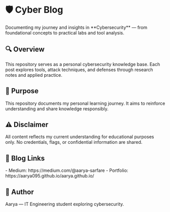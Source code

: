 <h1>🛡️ Cyber Blog</h1>
Documenting my journey and insights in **Cybersecurity** — from foundational concepts to practical labs and tool analysis.

<h2>🔍 Overview</h2>
This repository serves as a personal cybersecurity knowledge base.  
Each post explores tools, attack techniques, and defenses through research notes and applied practice.  

<h2>🧭 Purpose</h2>
This repository documents my personal learning journey.  
It aims to reinforce understanding and share knowledge responsibly.  

<h2>⚠️ Disclaimer</h2>
All content reflects my current understanding for educational purposes only.  
No credentials, flags, or confidential information are shared.

<h2>🔗 Blog Links</h2>
- Medium: https://medium.com/@aarya-sarfare
- Portfolio: https://aarya095.github.io/aarya.github.io/

<h2>🧠 Author</h2>
Aarya — IT Engineering student exploring cybersecurity.
